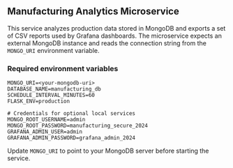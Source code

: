 ## Manufacturing Analytics Microservice

This service analyzes production data stored in MongoDB and exports a set of
CSV reports used by Grafana dashboards. The microservice expects an external
MongoDB instance and reads the connection string from the `MONGO_URI`
environment variable.

### Required environment variables

```
MONGO_URI=<your-mongodb-uri>
DATABASE_NAME=manufacturing_db
SCHEDULE_INTERVAL_MINUTES=60
FLASK_ENV=production

# Credentials for optional local services
MONGO_ROOT_USERNAME=admin
MONGO_ROOT_PASSWORD=manufacturing_secure_2024
GRAFANA_ADMIN_USER=admin
GRAFANA_ADMIN_PASSWORD=grafana_admin_2024
```

Update `MONGO_URI` to point to your MongoDB server before starting the service.
